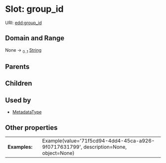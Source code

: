 
# Slot: group_id



URI: [edd:group_id](https://w3id.org/eddgroup_id)


## Domain and Range

None &#8594;  <sub>0..1</sub> [String](types/String.md)

## Parents


## Children


## Used by

 * [MetadataType](MetadataType.md)

## Other properties

|  |  |  |
| --- | --- | --- |
| **Examples:** | | Example(value='71f5cd94-4dd4-45ca-a926-9f0717631799', description=None, object=None) |